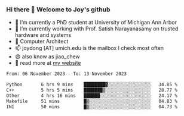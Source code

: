 ### Hi there 👋 Welcome to Joy's github

- 🔭 I’m currently a PhD student at University of Michigan Ann Arbor
- 🌱 I’m currently working with Prof. Satish Narayanasamy on trusted hardware and systems
- 👯 Computer Architect
- 📫 joydong [AT] umich.edu is the mailbox I check most often
- 😄 also know as jiao_chew
- 💬 read more at [my website](https://joydddd.github.io/)
<!--START_SECTION:waka-->

```txt
From: 06 November 2023 - To: 13 November 2023

Python       6 hrs 9 mins    ████████▓░░░░░░░░░░░░░░░░   34.85 %
C++          5 hrs 5 mins    ███████▒░░░░░░░░░░░░░░░░░   28.77 %
Other        4 hrs 16 mins   ██████░░░░░░░░░░░░░░░░░░░   24.17 %
Makefile     51 mins         █▒░░░░░░░░░░░░░░░░░░░░░░░   04.83 %
INI          50 mins         █▒░░░░░░░░░░░░░░░░░░░░░░░   04.73 %
```

<!--END_SECTION:waka-->
